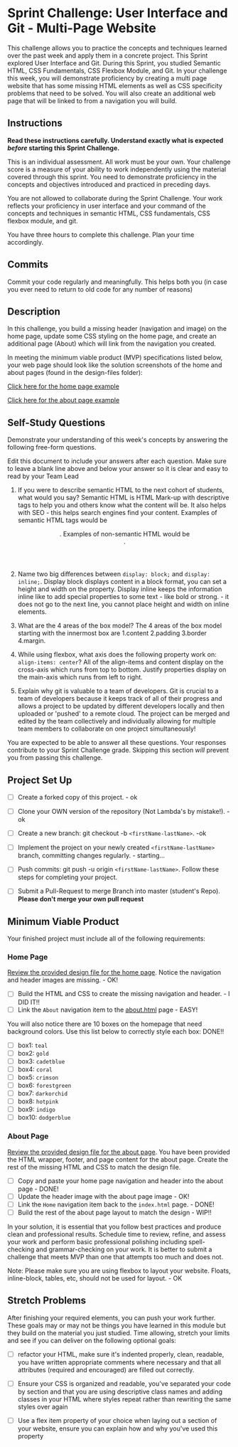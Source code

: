 # Sprint Challenge: User Interface and Git - Multi-Page Website
 
This challenge allows you to practice the concepts and techniques learned over the past week and apply them in a concrete project. This Sprint explored User Interface and Git. During this Sprint, you studied Semantic HTML, CSS Fundamentals, CSS Flexbox Module, and Git. In your challenge this week, you will demonstrate proficiency by creating a multi page website that has some missing HTML elements as well as CSS specificity problems that need to be solved.  You will also create an additional web page that will be linked to from a navigation you will build.
 
## Instructions
 
**Read these instructions carefully. Understand exactly what is expected _before_ starting this Sprint Challenge.**
 
This is an individual assessment. All work must be your own. Your challenge score is a measure of your ability to work independently using the material covered through this sprint. You need to demonstrate proficiency in the concepts and objectives introduced and practiced in preceding days.
 
You are not allowed to collaborate during the Sprint Challenge. Your work reflects your proficiency in user interface and your command of the concepts and techniques in semantic HTML, CSS fundamentals, CSS flexbox module, and git.
 
You have three hours to complete this challenge. Plan your time accordingly.
 
## Commits
 
Commit your code regularly and meaningfully. This helps both you (in case you ever need to return to old code for any number of reasons)
 
## Description
 
In this challenge, you build a missing header (navigation and image) on the home page, update some CSS styling on the home page, and create an additional page (About) which will link from the navigation you created.
 
In meeting the minimum viable product (MVP) specifications listed below, your web page should look like the solution screenshots of the home and about pages (found in the design-files folder):
 
[Click here for the home page example](https://tk-assets.lambdaschool.com/39a49225-8ac9-43da-aa90-514fd60ae99a_sprint-challenge-ui-home-example.png)
 
[Click here for the about page example](https://tk-assets.lambdaschool.com/ede1bb1a-63ff-4801-8c02-3efa2f603190_sprint-challenge-ui-about-example.png)
 
## Self-Study Questions
 
Demonstrate your understanding of this week's concepts by answering the following free-form questions.
 
Edit this document to include your answers after each question. Make sure to leave a blank line above and below your answer so it is clear and easy to read by your Team Lead
 
1. If you were to describe semantic HTML to the next cohort of students, what would you say?
Semantic HTML is HTML Mark-up with descriptive tags to help you and others know what the content will be. It also helps with SEO - this helps search engines find your content. Examples of semantic HTML tags would be <section><header><footer><nav>. Examples of non-semantic HTML would be <div><span>.
 
2. Name two big differences between ```display: block;``` and ```display: inline;```.
Display block displays content in a block format, you can set a height and width on the property. Display inline keeps the information inline like <span> to add special properties to some text - like bold or strong. - it does not go to the next line, you cannot place height and width on inline elements.
 
3. What are the 4 areas of the box model?
The 4 areas of the box model starting with the innermost box are 1.content 2.padding 3.border 4.margin.
 
4. While using flexbox, what axis does the following property work on: ```align-items: center```?
All of the align-items and content display on the cross-axis which runs from top to bottom. Justify properties display on the main-axis which runs from left to right.
 
5. Explain why git is valuable to a team of developers.
Git is crucial to a team of developers because it keeps track of all of their progress and allows a project to be updated by different developers locally and then uploaded or 'pushed' to a remote cloud. The project can be merged and edited by the team collectively and individually allowing for multiple team members to collaborate on one project simultaneously!
 
You are expected to be able to answer all these questions. Your responses contribute to your Sprint Challenge grade. Skipping this section *will* prevent you from passing this challenge.
 
## Project Set Up
 
- [ ] Create a forked copy of this project. - ok
- [ ] Clone your OWN version of the repository (Not Lambda's by mistake!). -ok
- [ ] Create a new branch: git checkout -b `<firstName-lastName>`. -ok
- [ ] Implement the project on your newly created `<firstName-lastName>` branch, committing changes regularly. - starting...
- [ ] Push commits: git push -u origin `<firstName-lastName>`.
Follow these steps for completing your project.
 
- [ ] Submit a Pull-Request to merge <firstName-lastName> Branch into master (student's  Repo). **Please don't merge your own pull request**
 
 
 
## Minimum Viable Product
 
Your finished project must include all of the following requirements:
 
### Home Page
 
[Review the provided design file for the home page](design-files/home.png).  Notice the navigation and header images are missing. - OK!
 
* [ ] Build the HTML and CSS to create the missing navigation and header. - I DID IT!!
* [ ] Link the `About` navigation item to the [about.html](about.html) page - EASY!
 
You will also notice there are 10 boxes on the homepage that need background colors.  Use this list below to correctly style each box: DONE!!
 
* [ ] box1: `teal`
* [ ] box2: `gold`
* [ ] box3: `cadetblue`
* [ ] box4: `coral`
* [ ] box5: `crimson`
* [ ] box6: `forestgreen`
* [ ] box7: `darkorchid`
* [ ] box8: `hotpink`
* [ ] box9: `indigo`
* [ ] box10: `dodgerblue`
 
### About Page
 
[Review the provided design file for the about page](design-files/about.png). You have been provided the HTML wrapper, footer, and page content for the about page. Create the rest of the missing HTML and CSS to match the design file.
 
* [ ] Copy and paste your home page navigation and header into the about page - DONE!
* [ ] Update the header image with the about page image - OK!
* [ ] Link the `Home` navigation item back to the `index.html` page. - DONE!
* [ ] Build the rest of the about page layout to match the design - WIP!!
 
In your solution, it is essential that you follow best practices and produce clean and professional results. Schedule time to review, refine, and assess your work and perform basic professional polishing including spell-checking and grammar-checking on your work. It is better to submit a challenge that meets MVP than one that attempts too much and does not.
 
Note: Please make sure you are using flexbox to layout your website. Floats, inline-block, tables, etc, should not be used for layout. - OK
 
## Stretch Problems
 
After finishing your required elements, you can push your work further. These goals may or may not be things you have learned in this module but they build on the material you just studied. Time allowing, stretch your limits and see if you can deliver on the following optional goals:
 
* [ ] refactor your HTML, make sure it's indented properly, clean, readable, you have written appropriate comments where necessary and that all attributes (required and encouraged) are filled out correctly. 
* [ ] Ensure your CSS is organized and readable, you've separated your code by section and that you are using descriptive class names and adding classes in your HTML where styles repeat rather than rewriting the same styles over again
* [ ] Use a flex item property of your choice when laying out a section of your website, ensure you can explain how and why you've used this property
 

